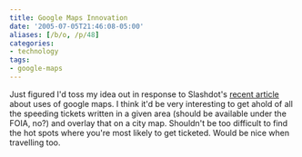 ```yaml
---
title: Google Maps Innovation
date: '2005-07-05T21:46:08-05:00'
aliases: [/b/o, /p/48]
categories:
- technology
tags:
- google-maps
---
```

Just figured I'd toss my idea out in response to Slashdot's [recent article][] about uses of google maps.  I think it'd
be very interesting to get ahold of all the speeding tickets written in a given area (should be available under the
FOIA, no?) and overlay that on a city map.  Shouldn't be too difficult to find the hot spots where you're most likely to
get ticketed.  Would be nice when travelling too.

[recent article]: http://slashdot.org/article.pl?sid=05/07/05/2232243
